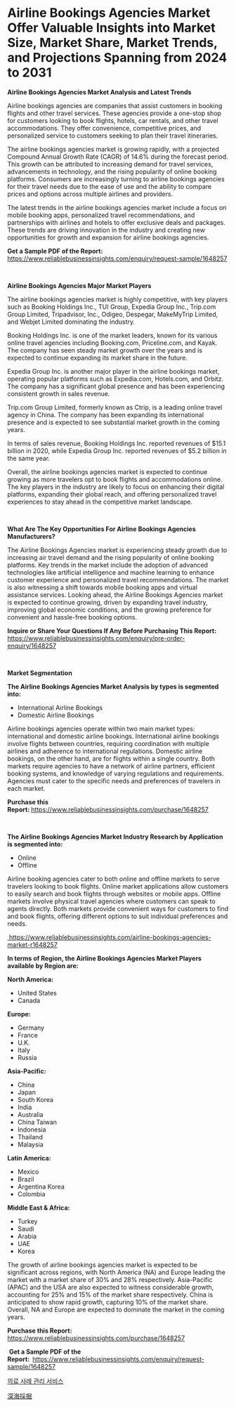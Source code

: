 <p><h1>Airline Bookings Agencies Market Offer Valuable Insights into Market Size, Market Share, Market Trends, and Projections Spanning from 2024 to 2031</h1></p><p><strong>Airline Bookings Agencies Market Analysis and Latest Trends</strong></p>
<p><p>Airline bookings agencies are companies that assist customers in booking flights and other travel services. These agencies provide a one-stop shop for customers looking to book flights, hotels, car rentals, and other travel accommodations. They offer convenience, competitive prices, and personalized service to customers seeking to plan their travel itineraries.</p><p>The airline bookings agencies market is growing rapidly, with a projected Compound Annual Growth Rate (CAGR) of 14.6% during the forecast period. This growth can be attributed to increasing demand for travel services, advancements in technology, and the rising popularity of online booking platforms. Consumers are increasingly turning to airline bookings agencies for their travel needs due to the ease of use and the ability to compare prices and options across multiple airlines and providers.</p><p>The latest trends in the airline bookings agencies market include a focus on mobile booking apps, personalized travel recommendations, and partnerships with airlines and hotels to offer exclusive deals and packages. These trends are driving innovation in the industry and creating new opportunities for growth and expansion for airline bookings agencies.</p></p>
<p><strong>Get a Sample PDF of the Report:&nbsp;</strong> <a href="https://www.reliablebusinessinsights.com/enquiry/request-sample/1648257">https://www.reliablebusinessinsights.com/enquiry/request-sample/1648257</a></p>
<p>&nbsp;</p>
<p><strong>Airline Bookings Agencies Major Market Players</strong></p>
<p><p>The airline bookings agencies market is highly competitive, with key players such as Booking Holdings Inc., TUI Group, Expedia Group Inc., Trip.com Group Limited, Tripadvisor, Inc., Odigeo, Despegar, MakeMyTrip Limited, and Webjet Limited dominating the industry. </p><p>Booking Holdings Inc. is one of the market leaders, known for its various online travel agencies including Booking.com, Priceline.com, and Kayak. The company has seen steady market growth over the years and is expected to continue expanding its market share in the future. </p><p>Expedia Group Inc. is another major player in the airline bookings market, operating popular platforms such as Expedia.com, Hotels.com, and Orbitz. The company has a significant global presence and has been experiencing consistent growth in sales revenue.</p><p>Trip.com Group Limited, formerly known as Ctrip, is a leading online travel agency in China. The company has been expanding its international presence and is expected to see substantial market growth in the coming years.</p><p>In terms of sales revenue, Booking Holdings Inc. reported revenues of $15.1 billion in 2020, while Expedia Group Inc. reported revenues of $5.2 billion in the same year.</p><p>Overall, the airline bookings agencies market is expected to continue growing as more travelers opt to book flights and accommodations online. The key players in the industry are likely to focus on enhancing their digital platforms, expanding their global reach, and offering personalized travel experiences to stay ahead in the competitive market landscape.</p></p>
<p>&nbsp;</p>
<p><strong>What Are The Key Opportunities For Airline Bookings Agencies Manufacturers?</strong></p>
<p><p>The Airline Bookings Agencies market is experiencing steady growth due to increasing air travel demand and the rising popularity of online booking platforms. Key trends in the market include the adoption of advanced technologies like artificial intelligence and machine learning to enhance customer experience and personalized travel recommendations. The market is also witnessing a shift towards mobile booking apps and virtual assistance services. Looking ahead, the Airline Bookings Agencies market is expected to continue growing, driven by expanding travel industry, improving global economic conditions, and the growing preference for convenient and hassle-free booking options.</p></p>
<p><strong>Inquire or Share Your Questions If Any Before Purchasing This Report:</strong> <a href="https://www.reliablebusinessinsights.com/enquiry/pre-order-enquiry/1648257">https://www.reliablebusinessinsights.com/enquiry/pre-order-enquiry/1648257</a></p>
<p>&nbsp;</p>
<p><strong>Market Segmentation</strong></p>
<p><strong>The Airline Bookings Agencies Market Analysis by types is segmented into:</strong></p>
<p><ul><li>International Airline Bookings</li><li>Domestic Airline Bookings</li></ul></p>
<p><p>Airline bookings agencies operate within two main market types: international and domestic airline bookings. International airline bookings involve flights between countries, requiring coordination with multiple airlines and adherence to international regulations. Domestic airline bookings, on the other hand, are for flights within a single country. Both markets require agencies to have a network of airline partners, efficient booking systems, and knowledge of varying regulations and requirements. Agencies must cater to the specific needs and preferences of travelers in each market.</p></p>
<p><strong>Purchase this Report:&nbsp;</strong><a href="https://www.reliablebusinessinsights.com/purchase/1648257">https://www.reliablebusinessinsights.com/purchase/1648257</a></p>
<p>&nbsp;</p>
<p><strong>The Airline Bookings Agencies Market Industry Research by Application is segmented into:</strong></p>
<p><ul><li>Online</li><li>Offline</li></ul></p>
<p><p>Airline booking agencies cater to both online and offline markets to serve travelers looking to book flights. Online market applications allow customers to easily search and book flights through websites or mobile apps. Offline markets involve physical travel agencies where customers can speak to agents directly. Both markets provide convenient ways for customers to find and book flights, offering different options to suit individual preferences and needs.</p></p>
<p><a href="https://www.reliablebusinessinsights.com/airline-bookings-agencies-market-r1648257">&nbsp;https://www.reliablebusinessinsights.com/airline-bookings-agencies-market-r1648257</a></p>
<p><strong>In terms of Region, the Airline Bookings Agencies Market Players available by Region are:</strong></p>
<p>
    <p> <strong> North America: </strong>
        <ul>
            <li>United States</li>
            <li>Canada</li>
        </ul>
        </p> 
    <p> <strong> Europe: </strong>
        <ul>
            <li>Germany</li>
            <li>France</li>
            <li>U.K.</li>
            <li>Italy</li>
            <li>Russia</li>
        </ul>
        </p> 
    <p> <strong> Asia-Pacific: </strong>
        <ul>
            <li>China</li>
            <li>Japan</li>
            <li>South Korea</li>
            <li>India</li>
            <li>Australia</li>
            <li>China Taiwan</li>
            <li>Indonesia</li>
            <li>Thailand</li>
            <li>Malaysia</li>
        </ul>
        </p> 
    <p> <strong> Latin America: </strong>
        <ul>
            <li>Mexico</li>
            <li>Brazil</li>
            <li>Argentina Korea</li>
            <li>Colombia</li>
        </ul>
        </p> 
    <p> <strong> Middle East & Africa: </strong>
        <ul>
            <li>Turkey</li>
            <li>Saudi</li>
            <li>Arabia</li>
            <li>UAE</li>
            <li>Korea</li>
        </ul>
    </p>
    </p>
<p><p>The growth of airline bookings agencies market is expected to be significant across regions, with North America (NA) and Europe leading the market with a market share of 30% and 28% respectively. Asia-Pacific (APAC) and the USA are also expected to witness considerable growth, accounting for 25% and 15% of the market share respectively. China is anticipated to show rapid growth, capturing 10% of the market share. Overall, NA and Europe are expected to dominate the market in the coming years.</p></p>
<p><strong>Purchase this Report: </strong><a href="https://www.reliablebusinessinsights.com/purchase/1648257">https://www.reliablebusinessinsights.com/purchase/1648257</a></p>
<p>&nbsp;<strong>Get a Sample PDF of the Report:&nbsp;&nbsp;</strong><a href="https://www.reliablebusinessinsights.com/enquiry/request-sample/1648257">https://www.reliablebusinessinsights.com/enquiry/request-sample/1648257</a></p>
<p><strong></strong></p>
<p><p><a href="https://github.com/laholand/Market-Research-Report-List-4/blob/main/8143960185693.md">의료 사례 관리 서비스</a></p><p><a href="https://github.com/mohamedbakry57/Market-Research-Report-List-5/blob/main/9851996183064.md">深海採掘</a></p></p>